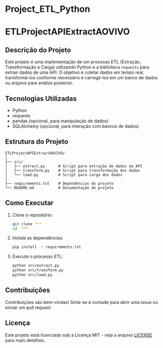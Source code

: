 # Project_ETL_Python
 

# ETLProjectAPIExtractAOVIVO

## Descrição do Projeto
Este projeto é uma implementação de um processo ETL (Extração, Transformação e Carga) utilizando Python e a biblioteca `requests` para extrair dados de uma API. O objetivo é coletar dados em tempo real, transformá-los conforme necessário e carregá-los em um banco de dados ou arquivo para análise posterior.

## Tecnologias Utilizadas
- Python
- requests
- pandas (opcional, para manipulação de dados)
- SQLAlchemy (opcional, para interação com bancos de dados)

## Estrutura do Projeto
```
ETLProjectAPIExtractAOVIVO/
│
├── src/
│   ├── extract.py      # Script para extração de dados da API
│   ├── transform.py    # Script para transformação dos dados
│   └── load.py         # Script para carga dos dados
│
├── requirements.txt    # Dependências do projeto
└── README.md           # Documentação do projeto
```

## Como Executar
1. Clone o repositório:
   ```bash
   git clone ***
   cd  ***
   ```

2. Instale as dependências:
   ```bash
   pip install -r requirements.txt
   ```

3. Execute o processo ETL:
   ```bash
   python src/extract.py
   python src/transform.py
   python src/load.py
   ```

## Contribuições
Contribuições são bem-vindas! Sinta-se à vontade para abrir uma issue ou enviar um pull request.

## Licença
Este projeto está licenciado sob a Licença MIT - veja o arquivo [LICENSE](LICENSE) para mais detalhes.
